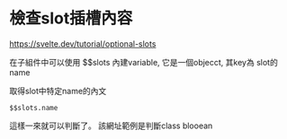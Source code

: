 # 檢查slot插槽內容
https://svelte.dev/tutorial/optional-slots

在子組件中可以使用 $$slots 內建variable,
它是一個objecct, 其key為 slot的name

取得slot中特定name的內文
```
$$slots.name
```

這樣一來就可以判斷了。
該網址範例是判斷class blooean